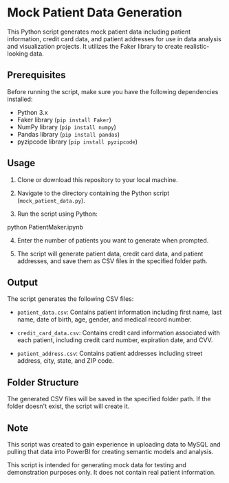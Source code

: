 # Mock Patient Data Generation

This Python script generates mock patient data including patient information, credit card data, and patient addresses for use in data analysis and visualization projects. It utilizes the Faker library to create realistic-looking data.

## Prerequisites

Before running the script, make sure you have the following dependencies installed:

- Python 3.x
- Faker library (`pip install Faker`)
- NumPy library (`pip install numpy`)
- Pandas library (`pip install pandas`)
- pyzipcode library (`pip install pyzipcode`)

## Usage

1. Clone or download this repository to your local machine.

2. Navigate to the directory containing the Python script (`mock_patient_data.py`).

3. Run the script using Python:

python PatientMaker.ipynb

4. Enter the number of patients you want to generate when prompted.

5. The script will generate patient data, credit card data, and patient addresses, and save them as CSV files in the specified folder path.

## Output

The script generates the following CSV files:

- `patient_data.csv`: Contains patient information including first name, last name, date of birth, age, gender, and medical record number.

- `credit_card_data.csv`: Contains credit card information associated with each patient, including credit card number, expiration date, and CVV.

- `patient_address.csv`: Contains patient addresses including street address, city, state, and ZIP code.

## Folder Structure

The generated CSV files will be saved in the specified folder path. If the folder doesn't exist, the script will create it.

## Note

This script was created to gain experience in uploading data to MySQL and pulling that data into PowerBI for creating semantic models and analysis.

This script is intended for generating mock data for testing and demonstration purposes only. It does not contain real patient information.
